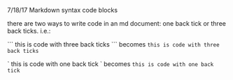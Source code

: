 7/18/17 Markdown syntax code blocks

there are two ways to write code in an md document: one back tick or three back ticks. 
i.e.: 


\`\`\` this is code with 
three back ticks \`\`\`
becomes
``` this is code with three back ticks ```

\` this is code with 
one back tick \`
becomes
`this is code with one back tick `


